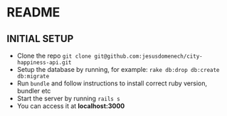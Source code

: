 # README

## INITIAL SETUP
- Clone the repo `git clone git@github.com:jesusdomenech/city-happiness-api.git`
- Setup the database by running, for example: `rake db:drop db:create db:migrate`
- Run `bundle` and follow instructions to install correct ruby version, bundler etc
- Start the server by running `rails s`
- You can access it at **localhost:3000**
